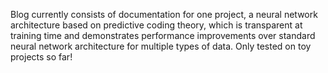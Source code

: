 Blog currently consists of documentation for one project, a neural network architecture based on predictive coding theory, which is transparent at training time and demonstrates performance improvements over standard neural network architecture for multiple types of data. Only tested on toy projects so far! 

